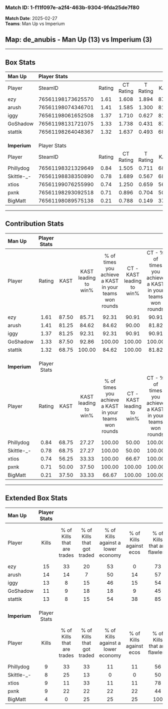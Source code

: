 ### Match ID: 1-f11f097e-a2f4-463b-9304-9fda25de7f80  
**Match Date**: 2025-02-27  
**Teams**: Man Up vs Imperium  

## **Map**: de_anubis - Man Up (13) vs Imperium (3)  
---  

## Box Stats  

| **Man Up**   | Player Stats      |        |           |          |       |       |       |         |        |      |     |
| :- | :- | :-: | :-: | :-: | :-: | :-: | :-: | :-: | :-: | :-: | :-: |
| Player       | SteamID           | Rating | CT Rating | T Rating | KAST  |  ADR  | Kills | Assists | Deaths | K/D  | HS% |
| ezy          | 76561198173625570 |  1.61  |   1.608   |  1.894   | 87.50 | 105.5 |  15   |    5    |   8    | 1.88 | 53  |
| arush        | 76561198074346701 |  1.41  |   1.585   |  1.300   | 81.25 | 88.6  |  14   |    3    |   9    | 1.56 | 42  |
| iggy         | 76561198061652508 |  1.37  |   1.710   |  0.627   | 81.25 | 88.8  |  13   |    5    |   9    | 1.44 | 46  |
| GoShadow     | 76561198131721075 |  1.33  |   1.738   |  0.431   | 87.50 | 69.9  |  11   |    2    |   6    | 1.83 | 63  |
| stattik      | 76561198264048367 |  1.32  |   1.637   |  0.493   | 68.75 | 81.4  |  13   |    4    |   7    | 1.86 | 15  |
|              |                   |        |           |          |       |       |       |         |        |      |     |
|              |                   |        |           |          |       |       |       |         |        |      |     |
|              |                   |        |           |          |       |       |       |         |        |      |     |
| **Imperium** | Player Stats      |        |           |          |       |       |       |         |        |      |     |
| Player       | SteamID           | Rating | CT Rating | T Rating | KAST  |  ADR  | Kills | Assists | Deaths | K/D  | HS% |
| Phillydog    | 76561198321329649 |  0.84  |   1.505   |  0.711   | 68.75 | 58.3  |   9   |    1    |   12   | 0.75 | 66  |
| Skittle-_-   | 76561198838350890 |  0.78  |   1.689   |  0.567   | 68.75 | 62.4  |   8   |    3    |   13   | 0.62 | 62  |
| xtios        | 76561199076255990 |  0.74  |   1.250   |  0.659   | 56.25 | 73.6  |   9   |    2    |   14   | 0.64 | 66  |
| pxnk         | 76561198293092518 |  0.71  |   0.896   |  0.704   | 50.00 | 63.9  |   9   |    4    |   13   | 0.69 | 44  |
| BigMatt      | 76561198089575138 |  0.21  |   0.788   |  0.149   | 37.50 | 36.9  |   4   |    1    |   14   | 0.29 | 75  |
---  

## Contribution Stats  

| **Man Up**   | Player Stats |       |                      |                                                        |                           |                                                             |                          |                                                            |
| :- | :-: | :-: | :-: | :-: | :-: | :-: | :-: | :-: |
| Player       |    Rating    | KAST  | KAST leading to win% | % of times you achieve a KAST in your teams won rounds | CT - KAST leading to win% | CT - % of times you achieve a KAST in your teams won rounds | T - KAST leading to win% | T - % of times you achieve a KAST in your teams won rounds |
| ezy          |     1.61     | 87.50 |        85.71         |                         92.31                          |           90.91           |                            90.91                            |          66.67           |                           100.00                           |
| arush        |     1.41     | 81.25 |        84.62         |                         84.62                          |           90.00           |                            81.82                            |          66.67           |                           100.00                           |
| iggy         |     1.37     | 81.25 |        92.31         |                         92.31                          |           90.91           |                            90.91                            |          100.00          |                           100.00                           |
| GoShadow     |     1.33     | 87.50 |        92.86         |                         100.00                         |          100.00           |                           100.00                            |          66.67           |                           100.00                           |
| stattik      |     1.32     | 68.75 |        100.00        |                         84.62                          |          100.00           |                            81.82                            |          100.00          |                           100.00                           |
|              |              |       |                      |                                                        |                           |                                                             |                          |                                                            |
|              |              |       |                      |                                                        |                           |                                                             |                          |                                                            |
|              |              |       |                      |                                                        |                           |                                                             |                          |                                                            |
| **Imperium** | Player Stats |       |                      |                                                        |                           |                                                             |                          |                                                            |
| Player       |    Rating    | KAST  | KAST leading to win% | % of times you achieve a KAST in your teams won rounds | CT - KAST leading to win% | CT - % of times you achieve a KAST in your teams won rounds | T - KAST leading to win% | T - % of times you achieve a KAST in your teams won rounds |
| Phillydog    |     0.84     | 68.75 |        27.27         |                         100.00                         |           50.00           |                           100.00                            |          14.29           |                           100.00                           |
| Skittle-_-   |     0.78     | 68.75 |        27.27         |                         100.00                         |           50.00           |                           100.00                            |          14.29           |                           100.00                           |
| xtios        |     0.74     | 56.25 |        33.33         |                         100.00                         |           66.67           |                           100.00                            |          16.67           |                           100.00                           |
| pxnk         |     0.71     | 50.00 |        37.50         |                         100.00                         |          100.00           |                           100.00                            |          16.67           |                           100.00                           |
| BigMatt      |     0.21     | 37.50 |        33.33         |                         66.67                          |          100.00           |                           100.00                            |           0.00           |                            0.00                            |
---  

## Extended Box Stats  

| **Man Up**   | Player Stats |                            |                            |                                    |                         |                              |                                 |        |                             |                                     |                          |                               |                            |
| :- | :-: | :-: | :-: | :-: | :-: | :-: | :-: | :-: | :-: | :-: | :-: | :-: | :-: |
| Player       |    Kills     | % of Kills that are trades | % of Kills that got traded | % of Kills against a lower economy | % of Kills against ecos | % of Kills that are flawless | % of Kills that are close duels | Deaths | % of Deaths that get traded | % of Deaths against a lower economy | % of Deaths against ecos | % of Deaths that are flawless | % of Deaths that are close |
| ezy          |      15      |             33             |             20             |                 53                 |            0            |              73              |                7                |   8    |             25              |                 25                  |            13            |              75               |             13             |
| arush        |      14      |             14             |             7              |                 50                 |           14            |              57              |                0                |   9    |             33              |                 22                  |            0             |              67               |             11             |
| iggy         |      13      |             8              |             15             |                 46                 |           15            |              54              |                0                |   9    |             22              |                 33                  |            11            |              67               |             11             |
| GoShadow     |      11      |             9              |             18             |                 18                 |            9            |              45              |                9                |   6    |             33              |                 17                  |            0             |              33               |             17             |
| stattik      |      13      |             8              |             15             |                 54                 |           38            |              85              |                8                |   7    |             14              |                 14                  |            14            |              57               |             0              |
|              |              |                            |                            |                                    |                         |                              |                                 |        |                             |                                     |                          |                               |                            |
|              |              |                            |                            |                                    |                         |                              |                                 |        |                             |                                     |                          |                               |                            |
|              |              |                            |                            |                                    |                         |                              |                                 |        |                             |                                     |                          |                               |                            |
| **Imperium** | Player Stats |                            |                            |                                    |                         |                              |                                 |        |                             |                                     |                          |                               |                            |
| Player       |    Kills     | % of Kills that are trades | % of Kills that got traded | % of Kills against a lower economy | % of Kills against ecos | % of Kills that are flawless | % of Kills that are close duels | Deaths | % of Deaths that get traded | % of Deaths against a lower economy | % of Deaths against ecos | % of Deaths that are flawless | % of Deaths that are close |
| Phillydog    |      9       |             33             |             33             |                 11                 |           11            |              56              |                0                |   12   |             17              |                  0                  |            0             |              58               |             0              |
| Skittle-_-   |      8       |             25             |             13             |                 0                  |            0            |              50              |               13                |   13   |             15              |                  0                  |            0             |              69               |             0              |
| xtios        |      9       |             11             |             33             |                 11                 |           11            |              78              |               11                |   14   |             14              |                  0                  |            0             |              64               |             7              |
| pxnk         |      9       |             22             |             22             |                 22                 |           22            |              44              |               22                |   13   |              8              |                  0                  |            0             |              69               |             0              |
| BigMatt      |      4       |             0              |             25             |                 25                 |           25            |             100              |                0                |   14   |             21              |                  0                  |            0             |              57               |             14             |
